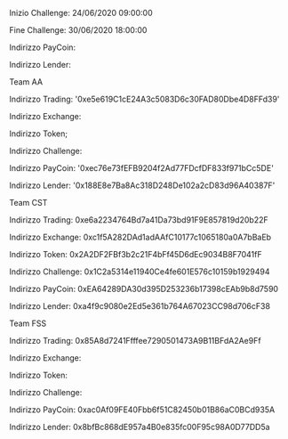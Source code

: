 Inizio Challenge: 24/06/2020 09:00:00

Fine Challenge: 30/06/2020 18:00:00


Indirizzo PayCoin:

Indirizzo Lender:



Team AA

Indirizzo Trading: '0xe5e619C1cE24A3c5083D6c30FAD80Dbe4D8FFd39'

Indirizzo Exchange:

Indirizzo Token;

Indirizzo Challenge:

Indirizzo PayCoin:
'0xec76e73fEFB9204f2Ad77FDcfDF833f971bCc5DE'

Indirizzo Lender:
'0x188E8e7Ba8Ac318D248De102a2cD83d96A40387F'


Team CST

Indirizzo Trading: 0xe6a2234764Bd7a41Da73bd91F9E857819d20b22F

Indirizzo Exchange: 0xc1f5A282DAd1adAAfC10177c1065180a0A7bBaEb

Indirizzo Token: 0x2A2DF2FBf3b2c21F4bFf45D6dEc9034B8F7041fF 

Indirizzo Challenge: 0x1C2a5314e11940Ce4fe601E576c10159b1929494

Indirizzo PayCoin: 0xEA64289DA30d395D253236b17398cEAb9b8d7590

Indirizzo Lender: 0xa4f9c9080e2Ed5e361b764A67023CC98d706cF38


Team FSS


Indirizzo Trading: 0x85A8d7241Ffffee7290501473A9B11BFdA2Ae9Ff

Indirizzo Exchange:

Indirizzo Token:

Indirizzo Challenge:

Indirizzo PayCoin: 0xac0Af09FE40Fbb6f51C82450b01B86aC0BCd935A

Indirizzo Lender: 0x8bfBc868dE957a4B0e835fc00F95c98A0D77DD5a
